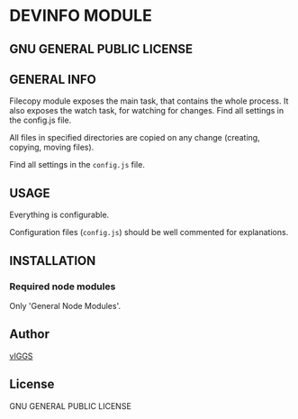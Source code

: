 # DEVINFO MODULE

## GNU GENERAL PUBLIC LICENSE

## GENERAL INFO

Filecopy module exposes the main task, that contains the whole process.
It also exposes the watch task, for watching for changes.
Find all settings in the config.js file.

All files in specified directories are copied on any change (creating, copying, moving files).

Find all settings in the `config.js` file.

## USAGE

Everything is configurable.

Configuration files (`config.js`) should be well commented for explanations.

## INSTALLATION

### Required node modules

Only 'General Node Modules'.

## Author

[vIGGS](https://www.igorvracar.com)

## License

GNU GENERAL PUBLIC LICENSE
